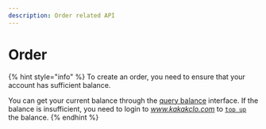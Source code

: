 ```yaml
---
description: Order related API
---
```


# Order



{% hint style="info" %}
To create an order, you need to ensure that your account has sufficient balance.

You can get your current balance through the [query balance](../query-balance.md) interface. If the balance is insufficient, you need to login to _www.kakakclo.com_ to [`top up`](https://www.kakaclo.com/personal-center/payment-manage) the balance.
{% endhint %}

